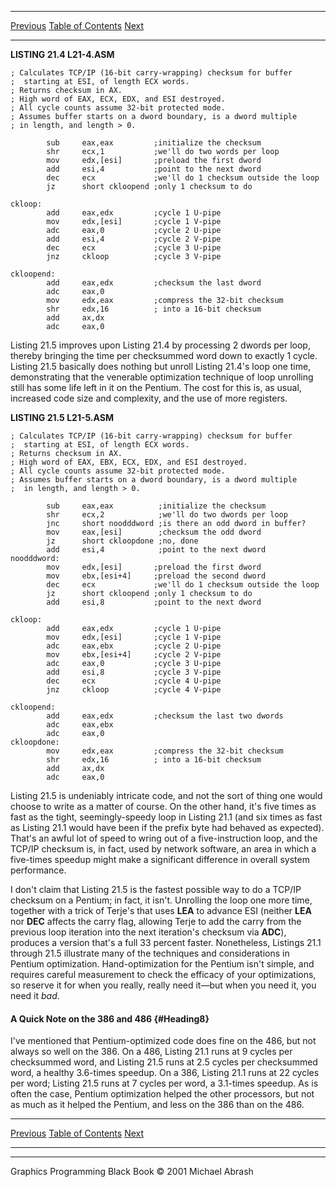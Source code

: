   ------------------------ --------------------------------- --------------------
  [Previous](21-04.html)   [Table of Contents](index.html)   [Next](22-01.html)
  ------------------------ --------------------------------- --------------------

**LISTING 21.4 L21-4.ASM**

    ; Calculates TCP/IP (16-bit carry-wrapping) checksum for buffer
    ;  starting at ESI, of length ECX words.
    ; Returns checksum in AX.
    ; High word of EAX, ECX, EDX, and ESI destroyed.
    ; All cycle counts assume 32-bit protected mode.
    ; Assumes buffer starts on a dword boundary, is a dword multiple
    ; in length, and length > 0.

            sub     eax,eax         ;initialize the checksum
            shr     ecx,1           ;we'll do two words per loop
            mov     edx,[esi]       ;preload the first dword
            add     esi,4           ;point to the next dword
            dec     ecx             ;we'll do 1 checksum outside the loop
            jz      short ckloopend ;only 1 checksum to do

    ckloop:
            add     eax,edx         ;cycle 1 U-pipe
            mov     edx,[esi]       ;cycle 1 V-pipe
            adc     eax,0           ;cycle 2 U-pipe
            add     esi,4           ;cycle 2 V-pipe
            dec     ecx             ;cycle 3 U-pipe
            jnz     ckloop          ;cycle 3 V-pipe

    ckloopend:
            add     eax,edx         ;checksum the last dword
            adc     eax,0
            mov     edx,eax         ;compress the 32-bit checksum
            shr     edx,16          ; into a 16-bit checksum
            add     ax,dx
            adc     eax,0

Listing 21.5 improves upon Listing 21.4 by processing 2 dwords per loop,
thereby bringing the time per checksummed word down to exactly 1 cycle.
Listing 21.5 basically does nothing but unroll Listing 21.4's loop one
time, demonstrating that the venerable optimization technique of loop
unrolling still has some life left in it on the Pentium. The cost for
this is, as usual, increased code size and complexity, and the use of
more registers.

**LISTING 21.5 L21-5.ASM**

    ; Calculates TCP/IP (16-bit carry-wrapping) checksum for buffer
    ;  starting at ESI, of length ECX words.
    ; Returns checksum in AX.
    ; High word of EAX, EBX, ECX, EDX, and ESI destroyed.
    ; All cycle counts assume 32-bit protected mode.
    ; Assumes buffer starts on a dword boundary, is a dword multiple
    ;  in length, and length > 0.

            sub     eax,eax          ;initialize the checksum
            shr     ecx,2            ;we'll do two dwords per loop
            jnc     short noodddword ;is there an odd dword in buffer?
            mov     eax,[esi]        ;checksum the odd dword
            jz      short ckloopdone ;no, done
            add     esi,4            ;point to the next dword
    noodddword:
            mov     edx,[esi]       ;preload the first dword
            mov     ebx,[esi+4]     ;preload the second dword
            dec     ecx             ;we'll do 1 checksum outside the loop
            jz      short ckloopend ;only 1 checksum to do
            add     esi,8           ;point to the next dword

    ckloop:
            add     eax,edx         ;cycle 1 U-pipe
            mov     edx,[esi]       ;cycle 1 V-pipe
            adc     eax,ebx         ;cycle 2 U-pipe
            mov     ebx,[esi+4]     ;cycle 2 V-pipe
            adc     eax,0           ;cycle 3 U-pipe
            add     esi,8           ;cycle 3 V-pipe
            dec     ecx             ;cycle 4 U-pipe
            jnz     ckloop          ;cycle 4 V-pipe

    ckloopend:
            add     eax,edx         ;checksum the last two dwords
            adc     eax,ebx
            adc     eax,0
    ckloopdone:
            mov     edx,eax         ;compress the 32-bit checksum
            shr     edx,16          ; into a 16-bit checksum
            add     ax,dx
            adc     eax,0

Listing 21.5 is undeniably intricate code, and not the sort of thing one
would choose to write as a matter of course. On the other hand, it's
five times as fast as the tight, seemingly-speedy loop in Listing 21.1
(and six times as fast as Listing 21.1 would have been if the prefix
byte had behaved as expected). That's an awful lot of speed to wring out
of a five-instruction loop, and the TCP/IP checksum is, in fact, used by
network software, an area in which a five-times speedup might make a
significant difference in overall system performance.

I don't claim that Listing 21.5 is the fastest possible way to do a
TCP/IP checksum on a Pentium; in fact, it isn't. Unrolling the loop one
more time, together with a trick of Terje's that uses **LEA** to advance
ESI (neither **LEA** nor **DEC** affects the carry flag, allowing Terje
to add the carry from the previous loop iteration into the next
iteration's checksum via **ADC**), produces a version that's a full 33
percent faster. Nonetheless, Listings 21.1 through 21.5 illustrate many
of the techniques and considerations in Pentium optimization.
Hand-optimization for the Pentium isn't simple, and requires careful
measurement to check the efficacy of your optimizations, so reserve it
for when you really, really need it—but when you need it, you need it
*bad*.

#### A Quick Note on the 386 and 486 {#Heading8}

I've mentioned that Pentium-optimized code does fine on the 486, but not
always so well on the 386. On a 486, Listing 21.1 runs at 9 cycles per
checksummed word, and Listing 21.5 runs at 2.5 cycles per checksummed
word, a healthy 3.6-times speedup. On a 386, Listing 21.1 runs at 22
cycles per word; Listing 21.5 runs at 7 cycles per word, a 3.1-times
speedup. As is often the case, Pentium optimization helped the other
processors, but not as much as it helped the Pentium, and less on the
386 than on the 486.

  ------------------------ --------------------------------- --------------------
  [Previous](21-04.html)   [Table of Contents](index.html)   [Next](22-01.html)
  ------------------------ --------------------------------- --------------------

* * * * *

Graphics Programming Black Book © 2001 Michael Abrash

